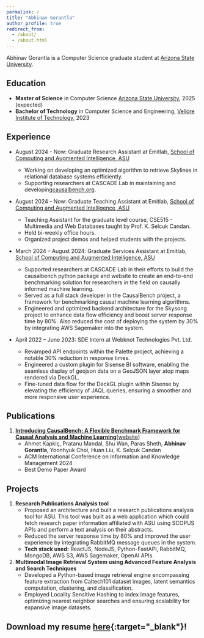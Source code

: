```yaml
---
permalink: /
title: "Abhinav Gorantla"
author_profile: true
redirect_from: 
  - /about/
  - /about.html
---
```


 Abhinav Gorantla is a Computer Science graduate student at [Arizona State University](https://scai.engineering.asu.edu/).

## Education
* **Master of Science** in Computer Science [Arizona State University](https://scai.engineering.asu.edu/), 2025 (expected)
* **Bachelor of Technology** in Computer Science and Engineering, [Vellore Institute of Technology](https://vit.ac.in/), 2023

## Experience
* August 2024 - Now: Graduate Research Assistant at Emitlab, [School of Computing and Augmented Intelligence, ASU](https://scai.engineering.asu.edu/)
  * Working on developing an optimized algorithm to retrieve Skylines in relational database systems efficiently.
  * Supporting researchers at CASCADE Lab in maintaining and developing[causalbench.org](https://causalbench.org).

* August 2024 - Now: Graduate Teaching Assistant at Emitlab, [School of Computing and Augmented Intelligence, ASU](https://scai.engineering.asu.edu/)
  * Teaching Assistant for the graduate level course, CSE515 - Multimedia and Web Databases taught by Prof. K. Selcuk Candan. 
  * Held bi-weekly office hours.
  * Organized project demos and helped students with the projects.

* March 2024 – August 2024: Graduate Services Assistant at Emitlab, [School of Computing and Augmented Intelligence, ASU](https://scai.engineering.asu.edu/)
  * Supported researchers at CASCADE Lab in their efforts to build the causalbench python package and website to create an end-to-end benchmarking solution for researchers in the field on causally informed machine learning.
  * Served as a full stack developer in the CausalBench project, a framework for benchmarking causal machine learning algorithms.
  * Engineered and optimized backend architecture for the Skysong project to enhance data flow efficiency and boost server response time by 80%. Also reduced the cost of deploying the system by 30% by integrating AWS Sagemaker into the system.

* April 2022 – June 2023: SDE Intern at Webknot Technologies Pvt. Ltd.
  * Revamped API endpoints within the Palette project, achieving a notable 30% reduction in response times.
  * Engineered a custom plugin for Sisense BI software, enabling the seamless display of geojson data on a GeoJSON layer atop maps rendered via DeckGL.
  * Fine-tuned data flow for the DeckGL plugin within Sisense by elevating the efficiency of JAQL queries, ensuring a smoother and more responsive user experience.

## Publications

1. [**Introducing CausalBench: A Flexible Benchmark Framework for Causal Analysis and Machine Learning**](https://doi.org/10.1145/3627673.3679218)[[website](https://causalbench.org)]
   - Ahmet Kapkiç, Pratanu Mandal, Shu Wan, Paras Sheth, **Abhinav Gorantla**, Yoonhyuk Choi, Huan Liu, K. Selçuk Candan
   - ACM International Conference on Information and Knowledge Management 2024
   - Best Demo Paper Award

## Projects

1. **Research Publications Analysis tool**
   - Proposed an architecture and built a research publications analysis tool for ASU. This tool was built as a web application which could fetch research paper information affiliated with ASU using SCOPUS APIs and perform a text analysis on their abstracts.
   - Reduced the server response time by 80% and improved the user experience by integrating RabbitMQ message queues in the system.
   - **Tech stack used:** ReactJS, NodeJS, Python-FastAPI, RabbitMQ, MongoDB, AWS S3, AWS Sagemaker, OpenAI APIs.
2. **Multimodal Image Retrieval System using Advanced Feature Analysis and Search Techniques**
   - Developed a Python-based image retrieval engine encompassing feature extraction from Caltech101 dataset images, latent semantics computation, clustering, and classification.
   - Employed Locality Sensitive Hashing to index image features, optimizing nearest neighbor searches and ensuring scalability for expansive image datasets.
<!-- 
## Projects

1. [Time Series forecasting using Enhanced GAFs](#)
   - Applied Gramian Angular Fields to encode time series data, integrating it with a CNN for precise predictions on stock trends—assessing whether they would follow an upward or downward trajectory.

2. [agCLI](https://github.com/AbhinavGor/agCLI){:target="_blank"}
   - Used Node.js, Commander.js, octokit.js, the GitHub API to build a command line tool which can update all the npm packages in a project and make a pull request to the GitHub repository with the version updates.

3. [Spell Checker using TRIE Trees](https://github.com/AbhinavGor/Spell-Checker-Using-TRIE-Trees){:target="_blank"}
   - Implemented BK Trees, TRIE Trees, and Hash Tables data structures in C++ and provided a comparative study on their performance with respect to auto suggestions and correction of words. Developed as a command-line tool.

4. [The Weekly Edge](https://github.com/AbhinavGor/tweBackendv1){:target="_blank"}
   - Built a back-end REST API with CRUD operations to post, edit, and view articles written by members at THEPC - VIT. Maintained this MERN stack project for 1.5 years, introducing features like favoriting articles and a security question feature.

5. [Automatic Essay Grader using NLP](https://github.com/abhinavgor/ai-essay-autograd){:target="_blank"}
   - Built an NLP pipeline to extract various features from an essay like cosine similarity, Latent Semantic Analysis, TF IDF scores, and Orthography (spell checking). Used different Machine Learning Algorithms for scoring essays, with a comparative analysis.

6. [Smart Parking Architecture using IoT](https://github.com/AbhinavGor/Smart-Parking-System---IoT-Project){:target="_blank"}
   - IoT project during junior year at VIT. Enabled parking spaces to run automatically without human interference. Proposed architecture and details can be found [here](https://drive.google.com/file/d/1-s5y2Cf95go4HA1bf-WU8jk31cO4_1c2/view?usp=sharing){:target="_blank"}. -->

## Download my resume [here](/files/abhinav_gorantla_resume.pdf){:target="_blank"}!
